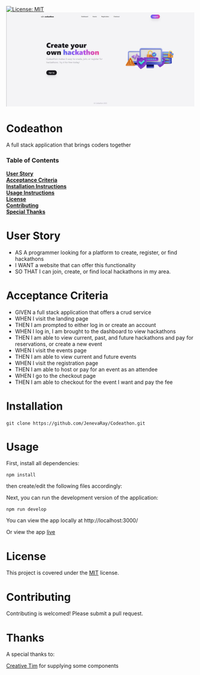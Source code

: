 [![License: MIT](https://img.shields.io/badge/License-MIT-blue.svg)](https://opensource.org/licenses/MIT)
![alt text](https://github.com/JenevaRay/Codeathon/blob/main/assets/codeathon.jpg)

# Codeathon

A full stack application that brings coders together

### Table of Contents

**[User Story](#user-story)**<br>
**[Acceptance Criteria](#acceptance-criteria)**<br>
**[Installation Instructions](#installation)**<br>
**[Usage Instructions](#usage)**<br>
**[License](#license)**<br>
**[Contributing](#contributing)**<br>
**[Special Thanks](#thanks)**<br>

# User Story

- AS A programmer looking for a platform to create, register, or find hackathons
- I WANT a website that can offer this functionality
- SO THAT I can join, create, or find local hackathons in my area.

# Acceptance Criteria

- GIVEN a full stack application that offers a crud service
- WHEN I visit the landing page 
- THEN I am prompted to either log in or create an account
- WHEN I log in, I am brought to the dashboard to view hackathons
- THEN I am able to view current, past, and future hackathons and pay for reservations, or create a new event
- WHEN I visit the events page
- THEN I am able to view current and future events
- WHEN I visit the registration page
- THEN I am able to host or pay for an event as an attendee
- WHEN I go to the checkout page
- THEN I am able to checkout for the event I want and pay the fee


# Installation

`git clone https://github.com/JenevaRay/Codeathon.git`


# Usage

First, install all dependencies:

```
npm install
```

then create/edit the following files accordingly:


Next, you can run the development version of the application:
```
npm run develop
```

You can view the app locally at http://localhost:3000/

Or view the app [live](https://codeathon-1b48b4588e47.herokuapp.com/)

# License

This project is covered under the [MIT](https://opensource.org/licenses/MIT) license.

# Contributing

Contributing is welcomed! Please submit a pull request.

# Thanks

A special thanks to:

[Creative Tim](https://www.creative-tim.com/) for supplying some components



